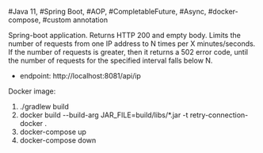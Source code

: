 
#Java 11, #Spring Boot, #AOP, #CompletableFuture, #Async, #docker-compose, #custom annotation


Spring-boot application. Returns HTTP 200 and empty body. Limits the number of requests from one IP address to N times per X minutes/seconds.
If the number of requests is greater, then it returns a 502 error code, until the number of requests for the specified interval falls below N.

- endpoint: http://localhost:8081/api/ip

Docker image:
1. ./gradlew build
2. docker build --build-arg JAR_FILE=build/libs/\*.jar -t retry-connection-docker .
3. docker-compose up
4. docker-compose down
